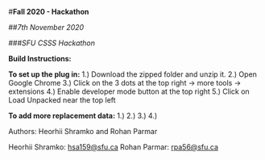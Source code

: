 #**Fall 2020 - Hackathon** 

##*7th November 2020*

###*SFU CSSS Hackathon*

**Build Instructions:**

**To set up the plug in:**
1.) Download the zipped folder and unzip it.
2.) Open Google Chrome
3.) Click on the 3 dots at the top right -> more tools -> extensions
4.) Enable developer mode button at the top right
5.) Click on Load Unpacked near the top left

**To add more replacement data:**
1.)
2.)
3.)
4.)


Authors: Heorhii Shramko and Rohan Parmar

Heorhii Shramko: hsa159@sfu.ca
Rohan Parmar: rpa56@sfu.ca
